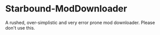 # Starbound-ModDownloader
A rushed, over-simplistic and very error prone mod downloader. Please don't use this.
